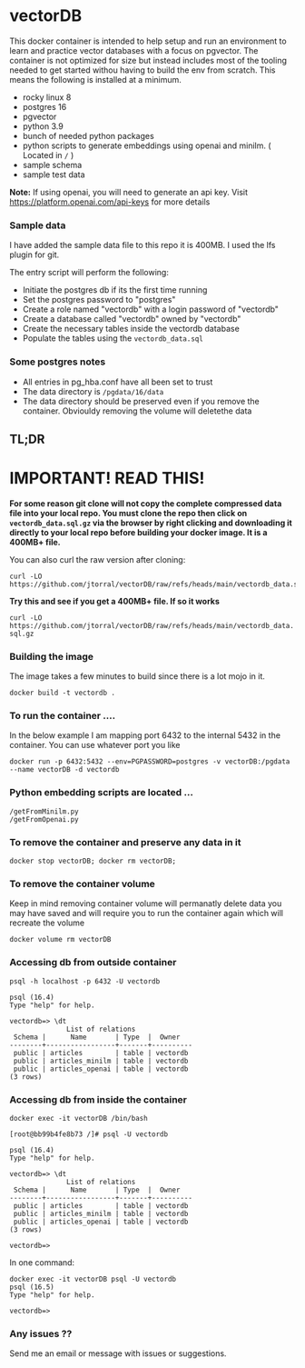 # vectorDB

This docker container is intended to help setup and run an environment to learn and practice vector databases with a focus on pgvector. 
The container is not optimized for size but instead includes most of the tooling needed to get started withou having to build the env from scratch. 
This means the following is installed at a minimum.

* rocky linux 8
* postgres 16
* pgvector
* python 3.9
* bunch of needed python packages
* python scripts to generate embeddings using openai and minilm. ( Located in ```/``` ) 
* sample schema
* sample test data

**Note:** If using openai, you will need to generate an api key.  Visit https://platform.openai.com/api-keys for more details

### Sample data

I have added the sample data file to this repo it is 400MB. I used the lfs plugin for git.

The entry script will perform the following:

* Initiate the postgres db if its the first time running
* Set the postgres password to "postgres"
* Create a role named "vectordb" with a login password of "vectordb"
* Create a database called "vectordb" owned by "vectordb"
* Create the necessary tables inside the vectordb database
* Populate the tables using the ```vectordb_data.sql``` 

### Some postgres notes

* All entries in pg_hba.conf have all been set to trust
* The data directory is ```/pgdata/16/data```
* The data directory should be preserved even if you remove the container. Obviouldy removing the volume will deletethe data

## TL;DR

# IMPORTANT! READ THIS!

**For some reason git clone will not copy the complete compressed data file into your local repo. You must clone the repo then click on 
```vectordb_data.sql.gz``` via the browser by right clicking and downloading it directly to your local repo before building your docker image. It is a 400MB+ file.**

You can also curl the raw version after cloning:

```
curl -LO https://github.com/jtorral/vectorDB/raw/refs/heads/main/vectordb_data.sql.gz
```

**Try this and see if you get a 400MB+ file. If so it works**

```curl -LO https://github.com/jtorral/vectorDB/raw/refs/heads/main/vectordb_data.sql.gz```

### Building the image

The image takes a few minutes to build since there is a lot mojo in it.

```docker build -t vectordb .```


### To run the container ....

In the below example I am mapping port 6432 to the internal 5432 in the container. You can use whatever port you like

```docker run -p 6432:5432 --env=PGPASSWORD=postgres -v vectorDB:/pgdata --name vectorDB -d vectordb```

### Python embedding scripts are located  ...

```
/getFromMinilm.py
/getFromOpenai.py
```


### To remove the container and preserve any data in it

```docker stop vectorDB; docker rm vectorDB;```

### To remove the container volume 

Keep in mind removing container volume will permanatly delete data you may have saved and will require you 
to run the container again which will recreate the volume

```docker volume rm vectorDB```


### Accessing db from outside container

```
psql -h localhost -p 6432 -U vectordb

psql (16.4)
Type "help" for help.

vectordb=> \dt
              List of relations
 Schema |      Name       | Type  |  Owner   
--------+-----------------+-------+----------
 public | articles        | table | vectordb
 public | articles_minilm | table | vectordb
 public | articles_openai | table | vectordb
(3 rows)
```

### Accessing db from inside the container

```
docker exec -it vectorDB /bin/bash

[root@bb99b4fe8b73 /]# psql -U vectordb

psql (16.4)
Type "help" for help.

vectordb=> \dt
              List of relations
 Schema |      Name       | Type  |  Owner   
--------+-----------------+-------+----------
 public | articles        | table | vectordb
 public | articles_minilm | table | vectordb
 public | articles_openai | table | vectordb
(3 rows)

vectordb=> 
```
In one command:
```
docker exec -it vectorDB psql -U vectordb
psql (16.5)
Type "help" for help.

vectordb=>
```

### Any issues ??

Send me an email or message with issues or suggestions.
